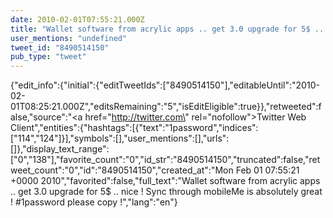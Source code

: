 ```yaml
---
date: 2010-02-01T07:55:21.000Z
title: "Wallet software from acrylic apps .. get 3.0 upgrade for 5$ .. nice ! Sync through mobileMe is absolutely great ! #1password please copy !″"
user_mentions: "undefined"
tweet_id: "8490514150"
pub_type: "tweet"
---
```

{"edit_info":{"initial":{"editTweetIds":["8490514150"],"editableUntil":"2010-02-01T08:25:21.000Z","editsRemaining":"5","isEditEligible":true}},"retweeted":false,"source":"<a href=\"http://twitter.com\" rel=\"nofollow\">Twitter Web Client</a>","entities":{"hashtags":[{"text":"1password","indices":["114","124"]}],"symbols":[],"user_mentions":[],"urls":[]},"display_text_range":["0","138"],"favorite_count":"0","id_str":"8490514150","truncated":false,"retweet_count":"0","id":"8490514150","created_at":"Mon Feb 01 07:55:21 +0000 2010","favorited":false,"full_text":"Wallet software from acrylic apps .. get 3.0 upgrade for 5$ .. nice ! Sync through mobileMe is absolutely great ! #1password please copy !","lang":"en"}

